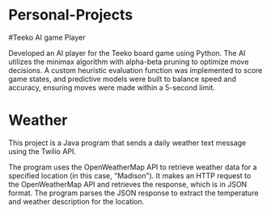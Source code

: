 # Personal-Projects

#Teeko AI game Player

Developed an AI player for the Teeko board game using Python. The AI utilizes the minimax algorithm with alpha-beta pruning to optimize move decisions. A custom heuristic evaluation function was implemented to score game states, and predictive models were built to balance speed and accuracy, ensuring moves were made within a 5-second limit.


# Weather
This project is a Java program that sends a daily weather text message using the Twilio API.

The program uses the OpenWeatherMap API to retrieve weather data for a specified location (in this case, "Madison"). It makes an HTTP request to the OpenWeatherMap API and retrieves the response, which is in JSON format. The program parses the JSON response to extract the temperature and weather description for the location.
